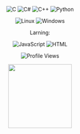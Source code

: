 <p align="center">
    <img src="https://img.shields.io/badge/C%20-%232370ED.svg?style=for-the-badge&logo=c&logoColor=white" alt="C">
    <img src="https://img.shields.io/badge/C%23-%2339AF0D.svg?style=for-the-badge&logo=csharp&logoColor=white" alt="C#">
    <img src="https://img.shields.io/badge/c++-%2300599C.svg?style=for-the-badge&logo=c%2B%2B&logoColor=white" alt="C++">
    <img src="https://img.shields.io/badge/Python%20-%2314354C.svg?style=for-the-badge&logo=python&logoColor=white" alt="Python">
</p>

<p align="center">
    <img src="https://img.shields.io/badge/Linux-FCC624?style=for-the-badge&logo=linux&logoColor=white" alt="Linux">
    <img src="https://img.shields.io/badge/Windows-00A7FF?style=for-the-badge&logo=windows&logoColor=white" alt="Windows">
</p>

<p align="center">
Larning:
</p>

<p align="center">
    <img src="https://img.shields.io/badge/javascript-%23323330.svg?style=for-the-badge&logo=javascript&logoColor=%23F7DF1E" alt="JavaScript">
    <img src="https://img.shields.io/badge/html-%23E34F26.svg?style=for-the-badge&logo=html&logoColor=white" alt="HTML">

 </p>

<p align="center">
    <img src="https://komarev.com/ghpvc/?username=verticous&style=for-the-badge" alt="Profile Views">
</p>

<div align="center">
    <img src="https://github-readme-stats.vercel.app/api/top-langs/?username=verticous&layout=compact&theme=white&icon_color=2a84ea&hide_border=true&bg_color=00000000&text_color=2a84ea" height="170em" />
</div>
